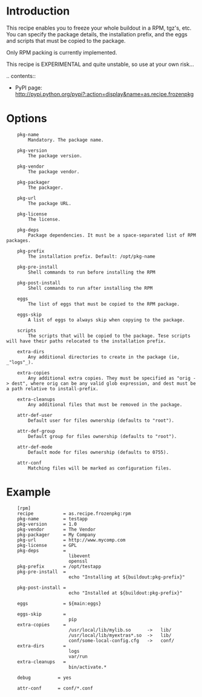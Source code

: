 

Introduction
============

This recipe enables you to freeze your whole buildout in a RPM, tgz's, etc.
You can specify the package details, the installation prefix, and the eggs and
scripts that must be copied to the package.

Only RPM packing is currently implemented.

This recipe is EXPERIMENTAL and quite unstable, so use at your own risk...

.. contents::

- PyPI page: http://pypi.python.org/pypi?:action=display&name=as.recipe.frozenpkg

Options
=======

        pkg-name
            Mandatory. The package name.

        pkg-version
            The package version.

        pkg-vendor
            The package vendor.

        pkg-packager
            The packager.

        pkg-url
            The package URL.

        pkg-license
            The license.

        pkg-deps
            Package dependencies. It must be a space-separated list of RPM packages.

        pkg-prefix
            The installation prefix. Default: /opt/pkg-name

        pkg-pre-install
            Shell commands to run before installing the RPM

        pkg-post-install
            Shell commands to run after installing the RPM

        eggs
            The list of eggs that must be copied to the RPM package.

        eggs-skip
            A list of eggs to always skip when copying to the package.

        scripts
            The scripts that will be copied to the package. Tese scripts will have their paths relocated to the installation prefix.

        extra-dirs
            Any additional directories to create in the package (ie, _"logs"_).

        extra-copies
            Any additional extra copies. They must be specified as "orig -> dest", where orig can be any valid glob expression, and dest must be a path relative to install-prefix.

        extra-cleanups
            Any additional files that must be removed in the package.

        attr-def-user
            Default user for files ownership (defaults to "root").

        attr-def-group
            Default group for files ownership (defaults to "root").

        attr-def-mode
            Default mode for files ownership (defaults to 0755).

        attr-conf
            Matching files will be marked as configuration files.



Example
=======


        [rpm]
        recipe           = as.recipe.frozenpkg:rpm
        pkg-name         = testapp
        pkg-version      = 1.0
        pkg-vendor       = The Vendor
        pkg-packager     = My Company
        pkg-url          = http://www.mycomp.com
        pkg-license      = GPL
        pkg-deps         =
                           libevent
                           openssl
        pkg-prefix       = /opt/testapp
        pkg-pre-install  =
                           echo "Installing at ${buildout:pkg-prefix}"

        pkg-post-install =
                           echo "Installed at ${buildout:pkg-prefix}"

        eggs             = ${main:eggs}

        eggs-skip        =
                           pip
        extra-copies     =
                           /usr/local/lib/mylib.so      ->   lib/
                           /usr/local/lib/myextras*.so  ->   lib/
                           conf/some-local-config.cfg   ->   conf/
        extra-dirs       =
                           logs
                           var/run
        extra-cleanups   =
                           bin/activate.*

        debug          = yes

        attr-conf      = conf/*.conf


